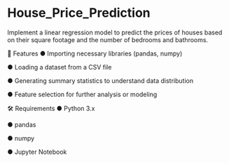 # House_Price_Prediction
Implement a linear regression model to predict the prices of houses based on their square footage and the number of bedrooms and bathrooms.

🚀 Features
● Importing necessary libraries (pandas, numpy)

● Loading a dataset from a CSV file

● Generating summary statistics to understand data distribution

● Feature selection for further analysis or modeling

🛠️ Requirements
● Python 3.x

● pandas

● numpy

● Jupyter Notebook
